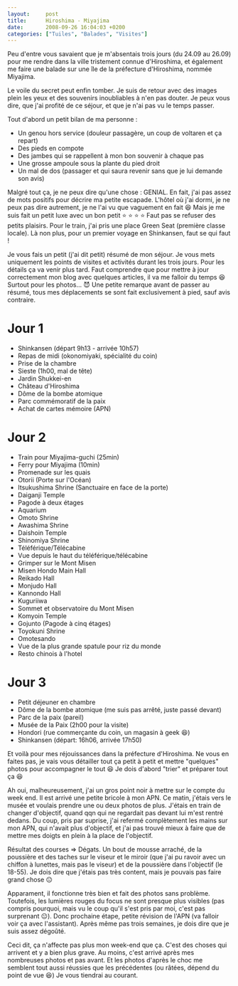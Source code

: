 ```yaml
---
layout:     post
title:      Hiroshima - Miyajima
date:       2008-09-26 16:04:03 +0200
categories: ["Tuiles", "Balades", "Visites"]
---
```


Peu d'entre vous savaient que je m'absentais trois jours (du 24.09 au 26.09) pour me rendre dans la ville
tristement connue d'Hiroshima, et également me faire une balade sur une île de la préfecture d'Hiroshima, nommée
Miyajima.

<!--more-->

Le voile du secret peut enfin tomber. Je suis de retour avec des images plein les yeux et des souvenirs
inoubliables à n'en pas douter. Je peux vous dire, que j'ai profité de ce séjour, et que je n'ai pas vu le temps
passer.

Tout d'abord un petit bilan de ma personne :

- Un genou hors service (douleur passagère, un coup de voltaren et ça repart)
- Des pieds en compote
- Des jambes qui se rappellent à mon bon souvenir à chaque pas
- Une grosse ampoule sous la plante du pied droit
- Un mal de dos (passager et qui saura revenir sans que je lui demande son avis)

Malgré tout ça, je ne peux dire qu'une chose : GENIAL. En fait, j'ai pas assez de mots positifs pour décrire ma
petite escapade. L'hôtel où j'ai dormi, je ne peux pas dire autrement, je ne l'ai vu que vaguement en fait
:laughing: Mais je me suis fait un petit luxe avec un bon petit :star: :star: :star: :star: Faut pas se refuser des 
petits plaisirs. Pour le train, j'ai pris une place Green Seat (première classe locale). Là non plus, pour un premier
voyage en Shinkansen, faut se qui faut !

Je vous fais un petit (j'ai dit petit) résumé de mon séjour. Je vous mets uniquement les points de visites et
activités durant les trois jours. Pour les détails ça va venir plus tard. Faut comprendre que pour mettre à jour
correctement mon blog avec quelques articles, il va me falloir du temps :laughing: Surtout pour les photos... 
:smiling_imp: Une petite remarque avant de passer au résumé, tous mes déplacements se sont fait exclusivement à
pied, sauf avis contraire.

# Jour 1

- Shinkansen (départ 9h13 - arrivée 10h57)
- Repas de midi (okonomiyaki, spécialité du coin)
- Prise de la chambre
- Sieste (1h00, mal de tête)
- Jardin Shukkei-en
- Château d'Hiroshima
- Dôme de la bombe atomique
- Parc commémoratif de la paix
- Achat de cartes mémoire (APN)

# Jour 2

- Train pour Miyajima-guchi (25min)
- Ferry pour Miyajima (10min)
- Promenade sur les quais
- Otorii (Porte sur l'Océan)
- Itsukushima Shrine (Sanctuaire en face de la porte)
- Daiganji Temple
- Pagode à deux étages
- Aquarium
- Omoto Shrine
- Awashima Shrine
- Daishoin Temple
- Shinomiya Shrine
- Téléférique/Télécabine
- Vue depuis le haut du téléférique/télécabine
- Grimper sur le Mont Misen
- Misen Hondo Main Hall
- Reikado Hall
- Monjudo Hall
- Kannondo Hall
- Kuguriiwa
- Sommet et observatoire du Mont Misen
- Komyoin Temple
- Gojunto (Pagode à cinq étages)
- Toyokuni Shrine
- Omotesando
- Vue de la plus grande spatule pour riz du monde
- Resto chinois à l'hotel

# Jour 3

- Petit déjeuner en chambre
- Dôme de la bombe atomique (me suis pas arrêté, juste passé devant)
- Parc de la paix (pareil)
- Musée de la Paix (2h00 pour la visite)
- Hondori (rue commerçante du coin, un magasin à geek :laughing:)
- Shinkansen (départ: 16h06, arrivée 17h50)

Et voilà pour mes réjouissances dans la préfecture d'Hiroshima. Ne vous en faites pas, je vais vous détailler tout
ça petit à petit et mettre "quelques" photos pour accompagner le tout :laughing: Je dois d'abord "trier" et
préparer tout ça :laughing:

Ah oui, malheureusement, j'ai un gros point noir à mettre sur le compte du week end. Il est arrivé une petite
bricole à mon APN. Ce matin, j'étais vers le musée et voulais prendre une ou deux photos de plus. J'étais en train
de changer d'objectif, quand qqn qui ne regardait pas devant lui m'est rentré dedans. Du coup, pris par suprise,
j'ai refermé complètement les mains sur mon APN, qui n'avait plus d'objectif, et j'ai pas trouvé mieux à faire que
de mettre mes doigts en plein à la place de l'objectif.

Résultat des courses =&gt; Dégats. Un bout de mousse arraché, de la poussière et des taches sur le viseur et le
miroir (que j'ai pu ravoir avec un chiffon à lunettes, mais pas le viseur) et de la poussière dans l'objectif (le
18-55). Je dois dire que j'étais pas très content, mais je pouvais pas faire grand chose :neutral_face:

Apparament, il fonctionne très bien et fait des photos sans problème. Toutefois, les lumières rouges du focus ne
sont presque plus visibles (pas compris pourquoi, mais vu le coup qu'il s'est pris par moi, c'est pas surprenant
:neutral_face:). Donc prochaine étape, petite révision de l'APN (va falloir voir ça avec l'assistant). Après même
pas trois semaines, je dois dire que je suis assez dégoûté.

Ceci dit, ça n'affecte pas plus mon week-end que ça. C'est des choses qui arrivent et y a bien plus grave. Au
moins, c'est arrivé après mes nombreuses photos et pas avant. Et les photos d'après le choc me semblent tout aussi
réussies que les précédentes (ou râtées, dépend du point de vue :laughing:) Je vous tiendrai au courant.